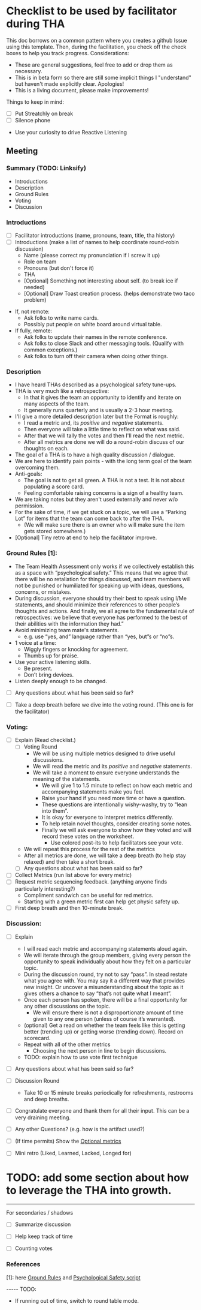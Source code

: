 # Checklist to be used by facilitator during THA

This doc borrows on a common pattern where you creates a github Issue using this template. Then, during the facilitation, you check off the check boxes to help you track progress.
Considerations: 
- These are general suggestions, feel free to add or drop them as necessary.
- This is in beta form so there are still some implicit things I "understand" but haven't made explicitly clear. Apologies!
- This is a living document, please make improvements!

Things to keep in mind:
- [ ] Put Streatchly on break
- [ ] Silence phone
- Use your curiosity to drive Reactive Listening

## Meeting

### Summary (TODO: Linksify)
- Introductions
- Description
- Ground Rules
- Voting
- Discussion

### Introductions
- [ ] Facilitator introductions (name, pronouns, team, title, tha history)
- [ ] Introductions (make a list of names to help coordinate round-robin discussion)
    - Name (please correct my pronunciation if I screw it up)
    - Role on team
    - Pronouns (but don't force it)
    - THA
    - [Optional] Something not interesting about self. (to break ice if needed)
    - [Optional] Draw Toast creation process. (helps demonstrate two taco problem)
- If, not remote:
    - Ask folks to write name cards.
    - Possibly put people on white board around virtual table.
- If fully, remote: 
    - Ask folks to update their names in the remote conference.
    - Ask folks to close Slack and other messaging tools. (Qualify with common exceptions.)
    - Ask folks to turn off their camera when doing other things.
    
### Description
- I have heard THAs described as a psychological safety tune-ups.
- THA is very much like a retrospective:
    - In that it gives the team an opportunity to identify and iterate on many aspects of the team. 
    - It generally runs quarterly and is usually a 2-3 hour meeting.
- I'll give a more detailed description later but the Format is roughly:
    - I read a metric and, its *positive* and *negative* statements.
    - Then everyone will take a little time to reflect on what was said.
    - After that we will tally the votes and then I'll read the next metric.
    - After all metrics are done we will do a round-robin discuss of our thoughts on each.
- The goal of a THA is to have a high quality discussion / dialogue.
- We are here to identify pain points - with the long term goal of the team overcoming them.
- Anti-goals:
    - The goal is not to get all green. A THA is not a test. It is not about populating a score card.
    - Feeling comfortable raising concerns is a sign of a healthy team.
- We are taking notes but they aren't used externally and never w/o permission.
- For the sake of time, if we get stuck on a topic, we will use a “Parking Lot” for items that the team can come back to after the THA.
    - (We will make sure there is an owner who will make sure the item gets stored somewhere.)
- [Optional] Tiny retro at end to help the facilitator improve.

### Ground Rules [1]:
- The Team Health Assessment only works if we collectively establish this as a space with “psychological safety.” This means that we agree that there will be no retaliation for things discussed, and team members will not be punished or humiliated for speaking up with ideas, questions, concerns, or mistakes.
- During discussion, everyone should try their best to speak using I/Me statements, and should minimize their references to other people’s thoughts and actions. And finally, we all agree to the fundamental rule of retrospectives: we believe that everyone has performed to the best of their abilities with the information they had.”
- Avoid minimizing team mate's statements.
    - e.g. use “yes, and” language rather than “yes, but”s or “no”s.
- 1 voice at a time:
    - Wiggly fingers or knocking for agreement.
    - Thumbs up for praise.
- Use your active listening skills.
    - Be present.
    - Don’t bring devices.
- Listen deeply enough to be changed.
    
- [ ] Any questions about what has been said so far?

- [ ] Take a deep breath before we dive into the voting round. (This one is for the facilitator)

### Voting:
- [ ] Explain (Read checklist.)
    - [ ] Voting Round
        - We will be using multiple metrics designed to drive useful discussions.
        - We will read the metric and its *positive* and *negative* statements. 
        - We will take a moment to ensure everyone understands the meaning of the statements.
            - We will give 1 to 1.5 minute to reflect on how each metric and accompanying statements make you feel.
            - Raise your hand if you need more time or have a question.
            - These questions are intentionally wishy-washy, try to “lean into them”.
            - It is okay for everyone to interpret metrics differently.
            - To help retain novel thoughts, consider creating some notes.
            - Finally we will ask everyone to show how they voted and will record these votes on the worksheet.
                - Use colored post-its to help facilitators see your vote.
            
    - We will repeat this process for the rest of the metrics
    - After all metrics are done, we will take a deep breath (to help stay relaxed) and then take a short break.
    - [ ] Any questions about what has been said so far?
            
- [ ] Collect Metrics (run list above for every metric)
- [ ] Request metric sequencing feedback. (anything anyone finds particularly interesting?)
    - Compliment sandwich can be useful for red metrics.
    - Starting with a green metric first can help get physic safety up.
- [ ] First deep breath and then 10-minute break.
        
### Discussion:
- [ ] Explain
    - I will read each metric and accompanying statements aloud again.
    - We will iterate through the group members, giving every person the opportunity to speak individually about how they felt on a particular topic.
    - During the discussion round, try not to say “pass”. In stead restate what you agree with. You may say it a different way that provides new insight. Or uncover a misunderstanding about the topic as it gives others a chance to say “that’s not quite what I meant”.
    - Once each person has spoken, there will be a final opportunity for any other discussions on the topic. 
        - We will ensure there is not a disproportionate amount of time given to any one person (unless of course it’s warranted). 
    - (optional) Get a read on whether the team feels like this is getting better (trending up) or getting worse (trending down). Record on scorecard.
    - Repeat with all of the other metrics
        - Choosing the next person in line to begin discussions.
    - TODO: explain how to use vote first technique
  
- [ ] Any questions about what has been said so far?

- [ ] Discussion Round
    - Take 10 or 15 minute breaks periodically for refreshments, restrooms and deep breaths.
  
- [ ] Congratulate everyone and thank them for all their input. This can be a very draining meeting.
  

- [ ] Any other Questions? (e.g. how is the artifact used?)
- [ ] (If time permits) Show the [Optional metrics](https://docs.google.com/spreadsheets/d/1d98EX4P0dyl99Pd9jJN6nZ4QvBm0GIKhD2RZkgnF03w/edit#gid=1805229700)
- [ ] Mini retro (Liked, Learned, Lacked, Longed for)

# TODO: add some section about how to leverage the THA into growth.

---
For secondaries / shadows
- [ ] Summarize discussion
- [ ] Help keep track of time
- [ ] Counting votes


### References
[1]: here [Ground Rules](https://docs.google.com/document/d/18Q9uand09WHwiWZO21A9rD6S-3953CqP0v-xEj-xSCg/edit#heading=h.3f96t1973epx) and [Psychological Safety script](https://docs.google.com/document/d/18Q9uand09WHwiWZO21A9rD6S-3953CqP0v-xEj-xSCg/edit#heading=h.skek14hxa5vk)
    

----- TODO:
- If running out of time, switch to round table mode.
